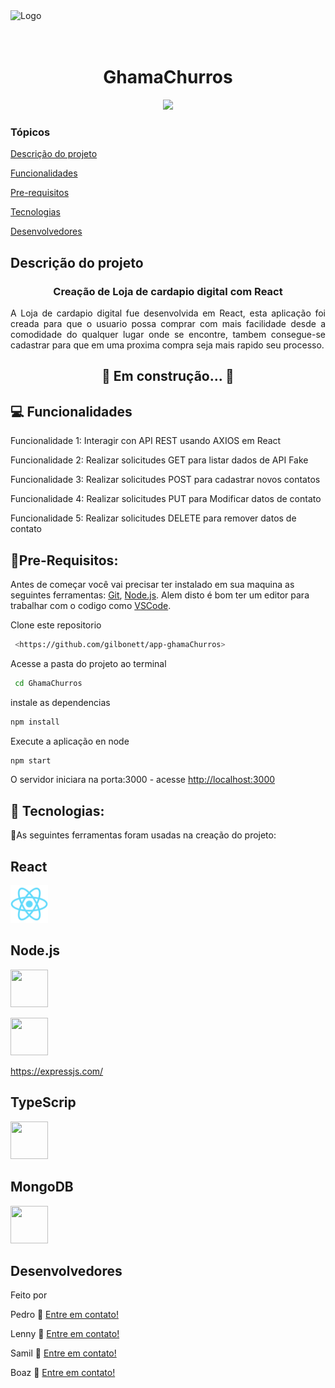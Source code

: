 
<img src="/assets/Logo4.png" height="60" width="60" target="_blank" alt="Logo"/>

<h1 align="center">
    <br>
    GhamaChurros
</h1>

<p align="center">
<img src="http://img.shields.io/static/v1?label=STATUS&message=EM%20DESENVOLVIMENTO&color=GREEN&style=for-the-badge"/>
</p>

<h3>Tópicos</h3>

<a href="#Descrip">Descrição do projeto</a>

<a href="#Fun">Funcionalidades</a>

<a href="#Pre">Pre-requisitos</a>

<a href="#Tec">Tecnologias</a>

<a href="#Des">Desenvolvedores</a>





<h2 id= Descrip>Descrição do projeto</h2>

<h3 align="center"> Creação de Loja de cardapio digital  com React</h3>

<p align="justify">A Loja de cardapio digital fue desenvolvida em React, esta aplicação foi creada para que o usuario possa comprar com mais facilidade desde a comodidade do qualquer lugar onde se encontre, tambem consegue-se cadastrar para que em uma proxima compra seja mais rapido seu processo.</p>

<h2 align="center"> 🚀 Em construção...  🚧</h2>

<h2 id= Fun>💻 Funcionalidades</h2>
<div>
<p>Funcionalidade 1: Interagir con API REST usando AXIOS em React</p> 
<p>Funcionalidade 2: Realizar solicitudes GET para listar dados de API Fake</p> 
<p>Funcionalidade 3: Realizar solicitudes POST para cadastrar novos contatos</p> 
<p>Funcionalidade 4: Realizar solicitudes PUT para Modificar datos de contato</p> 
<p>Funcionalidade 5: Realizar solicitudes DELETE para remover datos de contato</p>
</div>

<h2 id= Pre> 📑Pre-Requisitos:</h2>

Antes de começar você vai precisar ter instalado em sua maquina as seguintes ferramentas: [Git](https://git-scm.com), [Node.js](https://nodejs.org/en/).  Alem disto é bom ter um editor para trabalhar com o codigo como [VSCode](https://code.visualstudio.com/).


Clone este repositorio
```sh
 <https://github.com/gilbonett/app-ghamaChurros>
 ```

 Acesse a pasta do projeto ao terminal
```sh
 cd GhamaChurros
 ```

instale as dependencias
```sh
npm install
 ```

Execute a aplicação en node
 ```sh
 npm start
  ```
 O servidor iniciara na porta:3000 - acesse <http://localhost:3000>


<h2 id= Tec> 🚀 Tecnologias:</h2>
🔨As seguintes ferramentas foram usadas na creação do projeto:

<h2>React</h2>
 <a href="https://pt-br.reactjs.org/" target="_blank"><img src="https://raw.githubusercontent.com/devicons/devicon/master/icons/react/react-original.svg" height="60" width="60" target="_blank"></a>

<h2>Node.js</h2>
<a href="https://nodejs.org/" target="_blank"><img src="https://cdn-icons-png.flaticon.com/512/919/919825.png" height="60" width="60" target="_blank"></a>

<a href="https://expressjs.com/" target="_blank"><img src="https://cdn-icons-png.flaticon.com/512/919/919825.png" height="60" width="60" target="_blank"></a>

https://expressjs.com/
<h2>TypeScrip</h2>
<a href="https://www.typescriptlang.org/" target="_blank"><img src="https://miro.medium.com/max/1051/1*vHw6ENUfu71KHiyTm0BtUA.png" height="60" width="60" target="_blank"></a>

<h2>MongoDB</h2>
<a href="https://www.typescriptlang.org/" target="_blank"><img src="https://play-lh.googleusercontent.com/IzEj9Owgf7-Y6HcSkdbUFbgUXuHcdjzA2PHE1D2ylCHNaxG7t0hGxB3ck_K2QJC9tQ=w240-h480-rw" height="60" width="60" target="_blank"></a>




<h2 id= "#Des">Desenvolvedores</h2>

Feito por 

Pedro :wave: [Entre em contato!](https://www.linkedin.com/in/gilbonett/)

Lenny :wave: [Entre em contato!](https://www.linkedin.com/in/lenny-marians-lucena-torres-431088198/)

Samil :wave: [Entre em contato!](https://www.linkedin.com/in/samil-moret-86279a60/)

Boaz :wave: [Entre em contato!](https://www.linkedin.com/in/boaz-destin-ab9561221/)